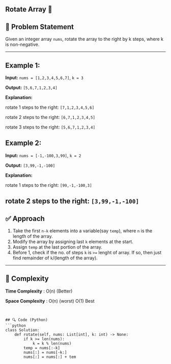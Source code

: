 ## Rotate Array 🚀

## 🧠 Problem Statement

Given an integer array `nums`, rotate the array to the right by k steps, where k is non-negative.

---

## Example 1:

**Input:** `nums = [1,2,3,4,5,6,7]`, `k = 3`

**Output:** `[5,6,7,1,2,3,4]`

**Explanation:**

rotate 1 steps to the right: `[7,1,2,3,4,5,6]`

rotate 2 steps to the right: `[6,7,1,2,3,4,5]`

rotate 3 steps to the right: `[5,6,7,1,2,3,4]`


## Example 2:

**Input:** `nums = [-1,-100,3,99]`, `k = 2`

**Output:** `[3,99,-1,-100]`

**Explanation:**

rotate 1 steps to the right: `[99,-1,-100,3]`

rotate 2 steps to the right: `[3,99,-1,-100]`
---

## ✅ Approach

1. Take the first `n-k` elements into a variable(say `temp`), where `n` is the length of the array.
2. Modify the array by assigning last `k` elements at the start.
3. Assign `temp` at the last portion of the array.
4. Before 1, check if the no. of steps `k` is `>=` lenght of array. If so, then just find remainder of `k`/(length of the array).

---

## 🧮 Complexity

**Time Complexity** :	O(n) (Better)

**Space Complexity** : 	O(n) (worst)
                        O(1) Best


```


## 🔍 Code (Python)
```python
class Solution:
    def rotate(self, nums: List[int], k: int) -> None:
        if k >= len(nums):
            k = k % len(nums)
        temp = nums[:-k]
        nums[:] = nums[-k:]
        nums[:] = nums[:] + tem
